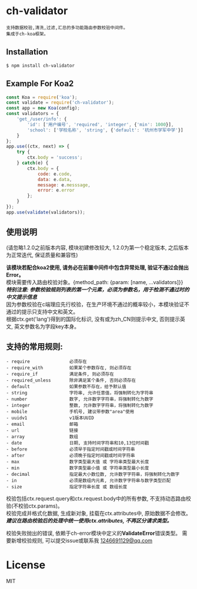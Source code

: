 
# ch-validator
    支持数据校验,清洗,过滤,汇总的多功能路由参数校验中间件。
    集成于ch-koa框架。

## Installation

```
$ npm install ch-validator
```


## Example For Koa2

```js
const Koa = require('koa');
const validate = require('ch-validator');
const app = new Koa(config);
const validators = {
    'get_/user/info': {
        'id': ['用户编号', 'required', 'integer', {'min': 1000}],
        'school': ['学校名称', 'string', {'default': '杭州市学军中学'}]
    }
};
app.use((ctx, next) => {
    try {
        ctx.body = 'success';
    } catch(e) {
        ctx.body = {
            code: e.code,
            data: e.data,
            message: e.messsage,
            error: e.error
        };
    }
});
app.use(validate(validators));
```

## 使用说明

(请忽略1.2.0之前版本内容, 模块初建修改较大, 1.2.0为第一个稳定版本, 之后版本为正常迭代, 保证质量和兼容性) 

**该模块若配合koa2使用, 请务必在前置中间件中包含异常处理, 验证不通过会抛出Error。**  
模块需要传入路由校验对象。{method_path: {param: [name, ...validators]}}  
***特别注意: 参数校验规则列表的第一个元素，必须为参数名，用于检测不通过时的中文提示信息***  
因为参数校验在c端理应先行校验，在生产环境不通过的概率较小，本模块验证不通过的提示只支持中文和英文。  
根据ctx.get('lang')得到的国际化标识, 没有或为zh_CN则提示中文, 否则提示英文, 英文参数名为字段key本身。

## 支持的常用规则:  
    - require               必须存在  
    - require_with          如果某个参数存在, 则必须存在  
    - require_if            满足条件, 则必须存在  
    - required_unless       除非满足某个条件, 否则必须存在  
    - default               如果参数不存在，给予默认值  
    - string                字符串, 允许任意值，将强制转化为字符串  
    - number                数字, 允许数字字符串，将强制转化为数字  
    - integer               整数, 允许数字字符串，将强制转化为数字  
    - mobile                手机号, 建议带参数"area"使用  
    - uuidv1                v1版本UUID  
    - email                 邮箱  
    - url                   链接  
    - array                 数组  
    - date                  日期, 支持时间字符串和10,13位时间戳   
    - before                必须早于指定时间戳或时间字符串  
    - after                 必须晚于指定时间戳或时间字符串  
    - max                   数字类型最大值 或 字符串类型最大长度  
    - min                   数字类型最小值 或 字符串类型最小长度  
    - decimal               指定最大小数位数, 允许数字字符串，将强制转化为数字  
    - in                    必须是数组内元素, 允许数字字符串与数字类型匹配  
    - size                  指定字符串长度 或 数组长度  

校验包括ctx.request.query和ctx.request.body中的所有参数, 不支持动态路由校验(不校验ctx.params)。  
校验完成并格式化数据, 生成新对象, 挂载在ctx.attributes中, 原始数据不会修改。  
***建议在路由校验后的处理中统一使用ctx.attributes, 不再区分请求类型。***  

校验失败抛出的错误, 依赖于ch-error模块中定义的**ValidateError**错误类型。
需要新增校验规则, 可以提交issue或联系我 1246691129@qq.com  

# License

  MIT
